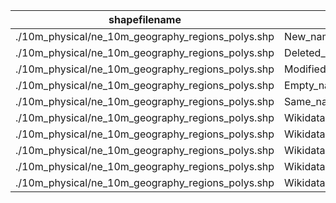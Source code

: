 shapefilename                                      |  var                     |  value
---------------------------------------------------|--------------------------|-------
./10m_physical/ne_10m_geography_regions_polys.shp  |  New_name                |  1562
./10m_physical/ne_10m_geography_regions_polys.shp  |  Deleted_name            |  0
./10m_physical/ne_10m_geography_regions_polys.shp  |  Modified_name           |  15
./10m_physical/ne_10m_geography_regions_polys.shp  |  Empty_name              |  5917
./10m_physical/ne_10m_geography_regions_polys.shp  |  Same_name               |  10377
./10m_physical/ne_10m_geography_regions_polys.shp  |  Wikidataid_redirected   |  1
./10m_physical/ne_10m_geography_regions_polys.shp  |  Wikidataid_notfound     |  0
./10m_physical/ne_10m_geography_regions_polys.shp  |  Wikidataid_null         |  196
./10m_physical/ne_10m_geography_regions_polys.shp  |  Wikidataid_notnull      |  851
./10m_physical/ne_10m_geography_regions_polys.shp  |  Wikidataid_badformated  |  0
